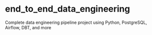 # end_to_end_data_engineering
Complete data engineering pipeline project using Python, PostgreSQL, Airflow, DBT, and more
